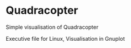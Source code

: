 # Quadracopter
Simple visualisation of Quadracopter

Executive file for Linux, Visualisation in Gnuplot
